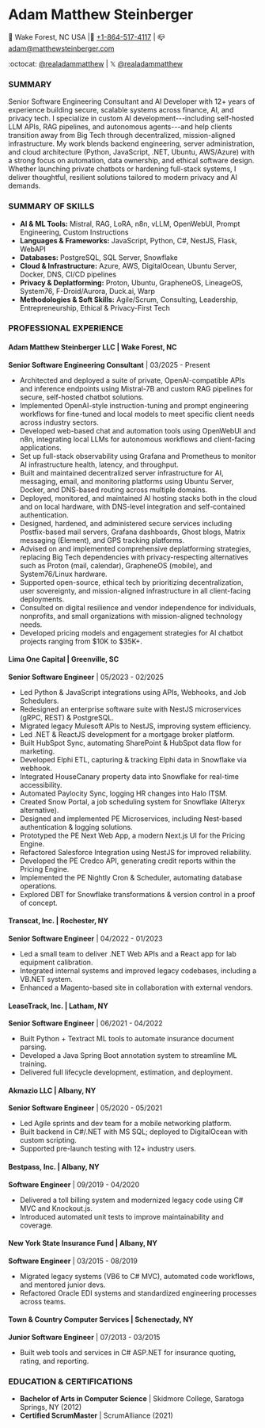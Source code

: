 # Adam Matthew Steinberger

📍 Wake Forest, NC USA |📱 [+1-864-517-4117](tel:+18645174117) | 📪 [adam@matthewsteinberger.com](mailto:adam@matthewsteinberger.com)

:octocat: [@realadammatthew](https://github.com/realadammatthew) | 𝕏 [@realadammatthew](https://x.com/realadammatthew)

### SUMMARY

Senior Software Engineering Consultant and AI Developer with 12+ years of experience building secure, scalable systems across finance, AI, and privacy tech. I specialize in custom AI development---including self-hosted LLM APIs, RAG pipelines, and autonomous agents---and help clients transition away from Big Tech through decentralized, mission-aligned infrastructure. My work blends backend engineering, server administration, and cloud architecture (Python, JavaScript, .NET, Ubuntu, AWS/Azure) with a strong focus on automation, data ownership, and ethical software design. Whether launching private chatbots or hardening full-stack systems, I deliver thoughtful, resilient solutions tailored to modern privacy and AI demands.

### SUMMARY OF SKILLS

- **AI & ML Tools:** Mistral, RAG, LoRA, n8n, vLLM, OpenWebUI, Prompt Engineering, Custom Instructions
- **Languages & Frameworks:** JavaScript, Python, C#, NestJS, Flask, WebAPI
- **Databases:** PostgreSQL, SQL Server, Snowflake
- **Cloud & Infrastructure:** Azure, AWS, DigitalOcean, Ubuntu Server, Docker, DNS, CI/CD pipelines
- **Privacy & Deplatforming:** Proton, Ubuntu, GrapheneOS, LineageOS, System76, F-Droid/Aurora, Duck.ai, Warp
- **Methodologies & Soft Skills:** Agile/Scrum, Consulting, Leadership, Entrepreneurship, Ethical & Privacy-First Tech

### PROFESSIONAL EXPERIENCE

#### Adam Matthew Steinberger LLC | Wake Forest, NC

**Senior Software Engineering Consultant** | 03/2025 - Present

- Architected and deployed a suite of private, OpenAI-compatible APIs and inference endpoints using Mistral-7B and custom RAG pipelines for secure, self-hosted chatbot solutions.
- Implemented OpenAI-style instruction-tuning and prompt engineering workflows for fine-tuned and local models to meet specific client needs across industry sectors.
- Developed web-based chat and automation tools using OpenWebUI and n8n, integrating local LLMs for autonomous workflows and client-facing applications.
- Set up full-stack observability using Grafana and Prometheus to monitor AI infrastructure health, latency, and throughput.
- Built and maintained decentralized server infrastructure for AI, messaging, email, and monitoring platforms using Ubuntu Server, Docker, and DNS-based routing across multiple domains.
- Deployed, monitored, and maintained AI hosting stacks both in the cloud and on local hardware, with DNS-level integration and self-contained authentication.
- Designed, hardened, and administered secure services including Postfix-based mail servers, Grafana dashboards, Ghost blogs, Matrix messaging (Element), and GPS tracking platforms.
- Advised on and implemented comprehensive deplatforming strategies, replacing Big Tech dependencies with privacy-respecting alternatives such as Proton (mail, calendar), GrapheneOS (mobile), and System76/Linux hardware.
- Supported open-source, ethical tech by prioritizing decentralization, user sovereignty, and mission-aligned infrastructure in all client-facing deployments.
- Consulted on digital resilience and vendor independence for individuals, nonprofits, and small organizations with mission-aligned technology needs.
- Developed pricing models and engagement strategies for AI chatbot projects ranging from $10K to $35K+.

#### Lima One Capital | Greenville, SC

**Senior Software Engineer** | 05/2023 - 02/2025

- Led Python & JavaScript integrations using APIs, Webhooks, and Job Schedulers.
- Redesigned an enterprise software suite with NestJS microservices (gRPC, REST) & PostgreSQL.
- Migrated legacy Mulesoft APIs to NestJS, improving system efficiency.
- Led .NET & ReactJS development for a mortgage broker platform.
- Built HubSpot Sync, automating SharePoint & HubSpot data flow for marketing.
- Developed Elphi ETL, capturing & tracking Elphi data in Snowflake via webhook.
- Integrated HouseCanary property data into Snowflake for real-time accessibility.
- Automated Paylocity Sync, logging HR changes into Halo ITSM.
- Created Snow Portal, a job scheduling system for Snowflake (Alteryx alternative).
- Designed and implemented PE Microservices, including Nest-based authentication & logging solutions.
- Prototyped the PE Next Web App, a modern Next.js UI for the Pricing Engine.
- Refactored Salesforce Integration using NestJS for improved reliability.
- Developed the PE Credco API, generating credit reports within the Pricing Engine.
- Implemented the PE Nightly Cron & Scheduler, automating database operations.
- Explored DBT for Snowflake transformations & version control in a proof of concept.

#### Transcat, Inc. | Rochester, NY

**Senior Software Engineer** | 04/2022 - 01/2023

- Led a small team to deliver .NET Web APIs and a React app for lab equipment calibration.
- Integrated internal systems and improved legacy codebases, including a VB.NET system.
- Enhanced a Magento-based site in collaboration with external vendors.

#### LeaseTrack, Inc. | Latham, NY

**Senior Software Engineer** | 06/2021 - 04/2022

- Built Python + Textract ML tools to automate insurance document parsing.
- Developed a Java Spring Boot annotation system to streamline ML training.
- Delivered full lifecycle development, estimation, and deployment.

#### Akmazio LLC | Albany, NY

**Senior Software Engineer** | 05/2020 - 05/2021

- Led Agile sprints and dev team for a mobile networking platform.
- Built backend in C#/.NET with MS SQL; deployed to DigitalOcean with custom scripting.
- Supported pre-launch testing with 12+ industry users.

#### Bestpass, Inc. | Albany, NY

**Software Engineer** | 09/2019 - 04/2020

- Delivered a toll billing system and modernized legacy code using C# MVC and Knockout.js.
- Introduced automated unit tests to improve maintainability and coverage.

#### New York State Insurance Fund | Albany, NY

**Software Engineer** | 03/2015 - 08/2019

- Migrated legacy systems (VB6 to C# MVC), automated code workflows, and mentored junior devs.
- Refactored Oracle EDI systems and standardized engineering processes across teams.

#### Town & Country Computer Services | Schenectady, NY

**Junior Software Engineer** | 07/2013 - 03/2015

- Built web tools and services in C# ASP.NET for insurance quoting, rating, and reporting.

### EDUCATION & CERTIFICATIONS

- **Bachelor of Arts in Computer Science** | Skidmore College, Saratoga Springs, NY (2012)
- **Certified ScrumMaster** | ScrumAlliance (2021)
